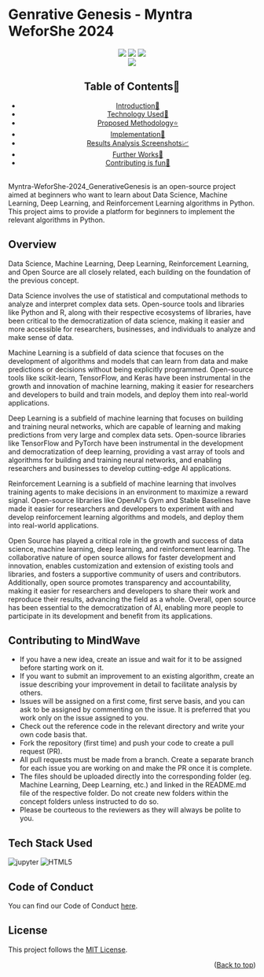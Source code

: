 # Genrative Genesis - Myntra WeforShe 2024
<div id="top"></div>
<div align="center">
<img src="https://forthebadge.com/images/badges/built-with-love.svg" />
<img src="https://forthebadge.com/images/badges/uses-brains.svg" />
<img src="https://forthebadge.com/images/badges/powered-by-responsibility.svg" />
  <br>
<img src="https://img.shields.io/github/repo-size/Myntra-WeforShe-2024_GenerativeGenesis/sahaycodes?style=for-the-badge" />

<h2>Table of Contents🧾</h2>

- [Introduction📌](#introduction)
- [Technology Used🚀](#technology-used)
- [Proposed Methodology⭐](#proposed-methodology)
- [Implementation🚀](#implementation)
- [Results Analysis Screenshots📈](#results-analysis-screenshots)
- [Further Works💫](#further-works)
- [Contributing is fun🧡](#contributing-is-fun)
<br>


  </div>
Myntra-WeforShe-2024_GenerativeGenesis is an open-source project aimed at beginners who want to learn about Data Science, Machine Learning, Deep Learning, and Reinforcement Learning algorithms in Python. This project aims to provide a platform for beginners to implement the relevant algorithms in Python.

## Overview

Data Science, Machine Learning, Deep Learning, Reinforcement Learning, and Open Source are all closely related, each building on the foundation of the previous concept.

Data Science involves the use of statistical and computational methods to analyze and interpret complex data sets. Open-source tools and libraries like Python and R, along with their respective ecosystems of libraries, have been critical to the democratization of data science, making it easier and more accessible for researchers, businesses, and individuals to analyze and make sense of data.

Machine Learning is a subfield of data science that focuses on the development of algorithms and models that can learn from data and make predictions or decisions without being explicitly programmed. Open-source tools like scikit-learn, TensorFlow, and Keras have been instrumental in the growth and innovation of machine learning, making it easier for researchers and developers to build and train models, and deploy them into real-world applications.

Deep Learning is a subfield of machine learning that focuses on building and training neural networks, which are capable of learning and making predictions from very large and complex data sets. Open-source libraries like TensorFlow and PyTorch have been instrumental in the development and democratization of deep learning, providing a vast array of tools and algorithms for building and training neural networks, and enabling researchers and businesses to develop cutting-edge AI applications.

Reinforcement Learning is a subfield of machine learning that involves training agents to make decisions in an environment to maximize a reward signal. Open-source libraries like OpenAI's Gym and Stable Baselines have made it easier for researchers and developers to experiment with and develop reinforcement learning algorithms and models, and deploy them into real-world applications.

Open Source has played a critical role in the growth and success of data science, machine learning, deep learning, and reinforcement learning. The collaborative nature of open source allows for faster development and innovation, enables customization and extension of existing tools and libraries, and fosters a supportive community of users and contributors. Additionally, open source promotes transparency and accountability, making it easier for researchers and developers to share their work and reproduce their results, advancing the field as a whole. Overall, open source has been essential to the democratization of AI, enabling more people to participate in its development and benefit from its applications.

## Contributing to MindWave

- If you have a new idea, create an issue and wait for it to be assigned before starting work on it.
- If you want to submit an improvement to an existing algorithm, create an issue describing your improvement in detail to facilitate analysis by others.
- Issues will be assigned on a first come, first serve basis, and you can ask to be assigned by commenting on the issue. It is preferred that you work only on the issue assigned to you.
- Check out the reference code in the relevant directory and write your own code basis that.
- Fork the repository (first time) and push your code to create a pull request (PR).
- All pull requests must be made from a branch. Create a separate branch for each issue you are working on and make the PR once it is complete.
- The files should be uploaded directly into the corresponding folder (eg. Machine Learning, Deep Learning, etc.) and linked in the README.md file of the respective folder. Do not create new folders within the concept folders unless instructed to do so.
- Please be courteous to the reviewers as they will always be polite to you.

## Tech Stack Used
![jupyter](https://img.shields.io/badge/jupyter-F37626?style=for-the-badge&logo=jupyter&logoColor=white)
![HTML5](https://img.shields.io/badge/HTML5-E34F26?style=for-the-badge&logo=html5&logoColor=white)


## Code of Conduct 

You can find our Code of Conduct [here](/CODE_OF_CONDUCT.md).

## License

This project follows the [MIT License](/LICENSE).

<p align="right">(<a href="#top">Back to top</a>)</p>
